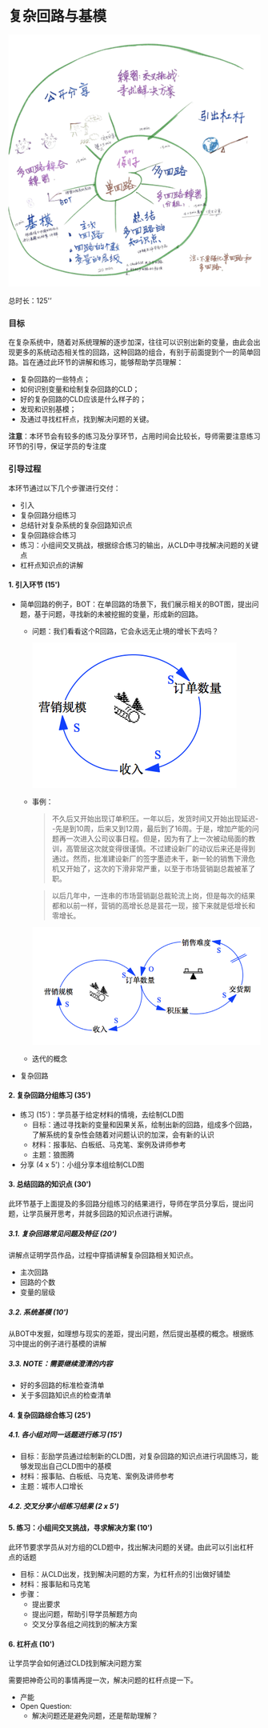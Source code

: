 # 复杂回路与基模


![Multiple Loop](../gitbook/images/part5/multiple_loop.png)

总时长：125'’
### 目标

在复杂系统中，随着对系统理解的逐步加深，往往可以识别出新的变量，由此会出现更多的系统动态相关性的回路，这种回路的组合，有别于前面提到个一的简单回路。旨在通过此环节的讲解和练习，能够帮助学员理解：

* 复杂回路的一些特点；
* 如何识别变量和绘制复杂回路的CLD；
* 好的复杂回路的CLD应该是什么样子的；
* 发现和识别基模；
* 及通过寻找杠杆点，找到解决问题的关键。



**注意**：本环节会有较多的练习及分享环节，占用时间会比较长，导师需要注意练习环节的引导，保证学员的专注度



### 引导过程

本环节通过以下几个步骤进行交付：

* 引入
* 复杂回路分组练习
* 总结针对复杂系统的复杂回路知识点
* 复杂回路综合练习
* 练习：小组间交叉挑战，根据综合练习的输出，从CLD中寻找解决问题的关键点
* 杠杆点知识点的讲解

#### 1. 引入环节 (15')

* 简单回路的例子，BOT：在单回路的场景下，我们展示相关的BOT图，提出问题，基于问题，寻找新的未被挖掘的变量，形成新的回路。

  * 问题：我们看看这个R回路，它会永远无止境的增长下去吗？

    ![R Loop](../gitbook/images/part5/order_1.png)

  * 事例：

    > 不久后又开始出现订单积压。一年以后，发货时间又开始出现延迟--先是到10周，后来又到12周，最后到了16周。于是，增加产能的问题再一次进入公司议事日程。但是，因为有了上一次被动局面的教训，高管层这次就变得很谨慎。不过建设新厂的动议后来还是得到通过。然而，批准建设新厂的签字墨迹未干，新一轮的销售下滑危机又开始了，这次的下滑非常严重，以至于市场营销副总裁被革了职。

    > 以后几年中，一连串的市场营销副总裁轮流上岗，但是每次的结果都和以前一样，营销的高增长总是昙花一现，接下来就是低增长和零增长。

    ![Multiple Loop](../gitbook/images/part5/order_2.png)

  * 迭代的概念

* 复杂回路

#### 2. 复杂回路分组练习 (35')
* 练习 (15')：学员基于给定材料的情境，去绘制CLD图
  * 目标：通过寻找新的变量和因果关系，绘制出新的回路，组成多个回路，了解系统的复杂性会随着对问题认识的加深，会有新的认识
  * 材料：报事贴、白板纸、马克笔、案例及讲师参考
  * 主题：狼图腾
* 分享 (4 x 5')：小组分享本组绘制CLD图

#### 3. 总结回路的知识点 (30')

此环节基于上面提及的多回路分组练习的结果进行，导师在学员分享后，提出问题，让学员展开思考，并就多回路的知识点进行讲解。

##### 3.1. 复杂回路常见问题及特征 (20')
讲解点证明学员作品，过程中穿插讲解复杂回路相关知识点。
* 主次回路
* 回路的个数
* 变量的层级

##### 3.2. 系统基模 (10')
从BOT中发掘，如理想与现实的差距，提出问题，然后提出基模的概念。根据练习中提出的例子进行基模的讲解

##### 3.3. NOTE：需要继续澄清的内容
* 好的多回路的标准检查清单
* 关于多回路知识点的检查清单

#### 4. 复杂回路综合练习  (25')
##### 4.1. 各小组对同一话题进行练习 (15')
* 目标：彭励学员通过绘制新的CLD图，对复杂回路的知识点进行巩固练习，能够发现出自己CLD图中的基模
* 材料：报事贴、白板纸、马克笔、案例及讲师参考
* 主题：城市人口增长
##### 4.2. 交叉分享小组练习结果 (2 x 5')

#### 5. 练习：小组间交叉挑战，寻求解决方案 (10')

此环节要求学员从对方组的CLD题中，找出解决问题的关键。由此可以引出杠杆点的话题

* 目标：从CLD出发，找到解决问题的方案，为杠杆点的引出做好铺垫
* 材料：报事贴和马克笔
* 步骤：
  * 提出要求
  * 提出问题，帮助引导学员解题方向
  * 交叉分享各组之间找到的解决方案

#### 6. 杠杆点 (10')

让学员学会如何通过CLD找到解决问题方案    



需要把神奇公司的事情再提一次，解决问题的杠杆点提一下。

* 产能
* Open Question:
  * 解决问题还是避免问题，还是帮助理解？
